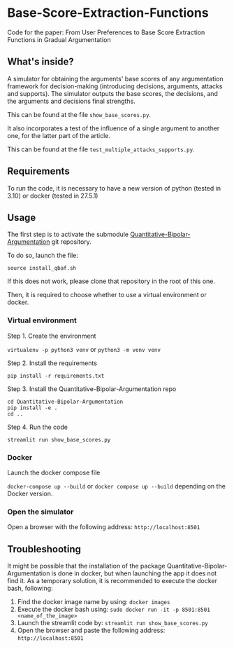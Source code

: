 # Base-Score-Extraction-Functions
Code for the paper: From User Preferences to Base Score Extraction Functions in Gradual Argumentation

## What's inside?

A simulator for obtaining the arguments' base scores of any argumentation framework for decision-making (introducing decisions, arguments, attacks and supports). The simulator outputs the base scores, the decisions, and the arguments and decisions final strengths.

This can be found at the file ```show_base_scores.py```.

It also incorporates a test of the influence of a single argument to another one, for the latter part of the article. 

This can be found at the file ```test_multiple_attacks_supports.py```.

## Requirements

To run the code, it is necessary to have a new version of python (tested in 3.10) or docker (tested in 27.5.1)

## Usage 

The first step is to activate the submodule [Quantitative-Bipolar-Argumentation](https://github.com/TimKam/Quantitative-Bipolar-Argumentation) git repository. 

To do so, launch the file:

```source install_qbaf.sh```

If this does not work, please clone that repository in the root of this one.


Then, it is required to choose whether to use a virtual environment or docker.

### Virtual environment

Step 1. Create the environment

```virtualenv -p python3 venv``` or ```python3 -m venv venv```

Step 2. Install the requirements

```pip install -r requirements.txt```

Step 3. Install the Quantitative-Bipolar-Argumentation repo

```
cd Quantitative-Bipolar-Argumentation
pip install -e .
cd ..
```

Step 4. Run the code

``` streamlit run show_base_scores.py ```

### Docker

Launch the docker compose file

```docker-compose up --build``` or ```docker compose up --build``` depending on the Docker version.


### Open the simulator

Open a browser with the following address: ```http://localhost:8501```


## Troubleshooting

It might be possible that the installation of the package Quantitative-Bipolar-Argumentation is done in docker, but when launching the app it does not find it. As a temporary solution, it is recommended to execute the docker bash, following:

1. Find the docker image name by using: ```docker images```
2. Execute the docker bash using: ```sudo docker run -it -p 8501:8501 <name_of_the_image>```
3. Launch the streamlit code by: ```streamlit run show_base_scores.py```
4. Open the browser and paste the following address: ```http://localhost:8501``` 
